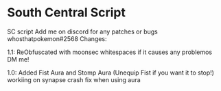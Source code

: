# South Central Script
SC script
Add me on discord for any patches or bugs whosthatpokemon#2568
Changes: 

1.1: ReObfuscated with moonsec whitespaces if it causes any problemos DM me!

1.0: Added Fist Aura and Stomp Aura (Unequip Fist if you want it to stop!) workiing on synapse crash fix when using aura
